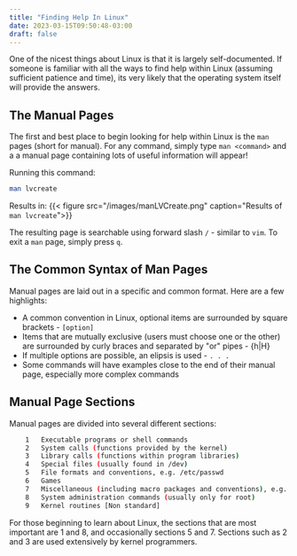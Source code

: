 ```yaml
---
title: "Finding Help In Linux"
date: 2023-03-15T09:50:48-03:00
draft: false
---
```


One of the nicest things about Linux is that it is largely self-documented.  If someone is familiar with all the ways to find help within Linux (assuming sufficient patience and time), its very likely that the operating system itself will provide the answers.

## The Manual Pages

The first and best place to begin looking for help within Linux is the `man` pages (short for manual).  For any command, simply type `man <command>` and a a manual page containing lots of useful information will appear!

Running this command:
``` bash
man lvcreate
```

Results in:
{{< figure src="/images/manLVCreate.png" caption="Results of `man lvcreate`">}}

The resulting page is searchable using forward slash `/` - similar to `vim`.  To exit a `man` page, simply press `q`.

## The Common Syntax of Man Pages

Manual pages are laid out in a specific and common format.  Here are a few highlights:
- A common convention in Linux, optional items are surrounded by square brackets - `[option]`
- Items that are mutually exclusive (users must choose one or the other) are surrounded by curly braces and separated by "or" pipes - {h|H}
- If multiple options are possible, an elipsis is used - `. . .`
- Some commands will have examples close to the end of their manual page, especially more complex commands

## Manual Page Sections
Manual pages are divided into several different sections:

``` bash
    1   Executable programs or shell commands
    2   System calls (functions provided by the kernel)
    3   Library calls (functions within program libraries)
    4   Special files (usually found in /dev)
    5   File formats and conventions, e.g. /etc/passwd
    6   Games
    7   Miscellaneous (including macro packages and conventions), e.g. man(7), groff(7)
    8   System administration commands (usually only for root)
    9   Kernel routines [Non standard]
```

For those beginning to learn about Linux, the sections that are most important are 1 and 8, and occasionally sections 5 and 7.  Sections such as 2 and 3 are used extensively by kernel programmers.
